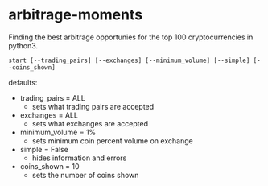 # arbitrage-moments
Finding the best arbitrage opportunies for the top 100 cryptocurrencies in python3.


`start [--trading_pairs] [--exchanges] [--minimum_volume] [--simple] [--coins_shown]`

defaults:
+ trading_pairs = ALL
  + sets what trading pairs are accepted
+ exchanges = ALL 
  + sets what exchanges are accepted
+ minimum_volume = 1%
  + sets minimum coin percent volume on exchange
+ simple = False 
  + hides information and errors
+ coins_shown = 10
  + sets the number of coins shown
